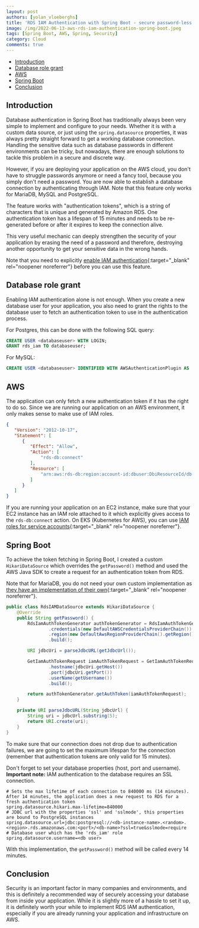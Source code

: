 ```yaml
---
layout: post
authors: [yolan_vloeberghs]
title: 'RDS IAM Authentication with Spring Boot - secure password-less database authentication on AWS'
image: /img/2022-06-13-aws-rds-iam-authentication-spring-boot.jpeg
tags: [Spring Boot, AWS, Spring, Security]
category: Cloud
comments: true
---
```


- [Introduction](#introduction)
- [Database role grant](#database-role-grant)
- [AWS](#aws)
- [Spring Boot](#spring-boot)
- [Conclusion](#conclusion)

## Introduction
Database authentication in Spring Boot has traditionally always been very simple to implement and configure to your needs.
Whether it is with a custom data source, or just using the `spring.datasource` properties, it was always pretty straight forward to get a working database connection.
Handling the sensitive data such as database passwords in different environments can be tricky, but nowadays, there are enough solutions to tackle this problem in a secure and discrete way.

However, if you are deploying your application on the AWS cloud, you don't have to struggle passwords anymore or need a fancy tool, because you simply don't need a password.
You are now able to establish a database connection by authenticating through IAM. 
Note that this feature only works for MariaDB, MySQL and PostgreSQL. 

The feature works with "authentication tokens", which is a string of characters that is unique and generated by Amazon RDS.
One authentication token has a lifespan of 15 minutes and needs to be re-generated before or after it expires to keep the connection alive.

This very useful mechanic can deeply strengthen the security of your application by erasing the need of a password and therefore, destroying another opportunity to get your sensitive data in the wrong hands.

Note that you need to explicitly [enable IAM authentication](https://docs.aws.amazon.com/AmazonRDS/latest/UserGuide/UsingWithRDS.IAMDBAuth.Enabling.html){:target="_blank" rel="noopener noreferrer"} before you can use this feature.

## Database role grant
Enabling IAM authentication alone is not enough.
When you create a new database user for your application, you also need to grant the rights to the database user to fetch an authentication token to use in the authentication process.

For Postgres, this can be done with the following SQL query:
```sql
CREATE USER <databaseuser> WITH LOGIN;
GRANT rds_iam TO databaseuser;
```

For MySQL:
```sql
CREATE USER <databaseuser> IDENTIFIED WITH AWSAuthenticationPlugin AS 'RDS';
```

## AWS
The application can only fetch a new authentication token if it has the right to do so.
Since we are running our application on an AWS environment, it only makes sense to make use of IAM roles.

```json
{
   "Version": "2012-10-17",
   "Statement": [
      {
         "Effect": "Allow",
         "Action": [
             "rds-db:connect"
         ],
         "Resource": [
             "arn:aws:rds-db:region:account-id:dbuser:DbiResourceId/db-user-name"
         ]
      }
   ]
}
```

If you are running your application on an EC2 instance, make sure that your EC2 instance has an IAM role attached to it which explicitly gives access to the `rds-db:connect` action.
On EKS (Kubernetes for AWS), you can use [IAM roles for service accounts](https://docs.aws.amazon.com/eks/latest/userguide/iam-roles-for-service-accounts.html){:target="_blank" rel="noopener noreferrer"}.


## Spring Boot
To achieve the token fetching in Spring Boot, I created a custom `HikariDataSource` which overrides the `getPassword()` method and used the AWS Java SDK to create a request for an authentication token from RDS.

Note that for MariaDB, you do not need your own custom implementation as [they have an implementation of their own](https://mariadb.com/kb/en/mariadb-connector-j-250-release-notes/#aws-iam){:target="_blank" rel="noopener noreferrer"}. 

```java
public class RdsIAMDataSource extends HikariDataSource {
    @Override
    public String getPassword() {
        RdsIamAuthTokenGenerator authTokenGenerator = RdsIamAuthTokenGenerator.builder()
                .credentials(new DefaultAWSCredentialsProviderChain())
                .region(new DefaultAwsRegionProviderChain().getRegion())
                .build();

        URI jdbcUri = parseJdbcURL(getJdbcUrl());

        GetIamAuthTokenRequest iamAuthTokenRequest = GetIamAuthTokenRequest.builder()
                .hostname(jdbcUri.getHost())
                .port(jdbcUri.getPort())
                .userName(getUsername())
                .build();

        return authTokenGenerator.getAuthToken(iamAuthTokenRequest);
    }

    private URI parseJdbcURL(String jdbcUrl) {
        String uri = jdbcUrl.substring(5);
        return URI.create(uri);
    }
}
```

To make sure that our connection does not drop due to authentication failures, we are going to set the maximum lifespan for the connection (remember that authentication tokens are only valid for 15 minutes).

Don't forget to set your database properties (host, port and username). 
**Important note:** IAM authentication to the database requires an SSL connection.

```properties
# Sets the max lifetime of each connection to 840000 ms (14 minutes). After 14 minutes, the application does a new request to RDS for a fresh authentication token
spring.datasource.hikari.max-lifetime=840000
# JDBC url with the properties 'ssl' and 'sslmode', this properties are bound to PostgreSQL instances
spring.datasource.url=jdbc:postgresql://<db-instance-name>.<random>.<region>.rds.amazonaws.com:<port>/<db-name>?ssl=true&sslmode=require
# Database user which has the 'rds_iam' role
spring.datasource.username=<db user>
```
With this implementation, the `getPassword()` method will be called every 14 minutes.

## Conclusion
Security is an important factor in many companies and environments, and this is definitely a recommended way of securely accessing your database from inside your application.
While it is slightly more of a hassle to set it up, it is definitely worth your while to implement RDS IAM authentication, especially if you are already running your application and infrastructure on AWS.
